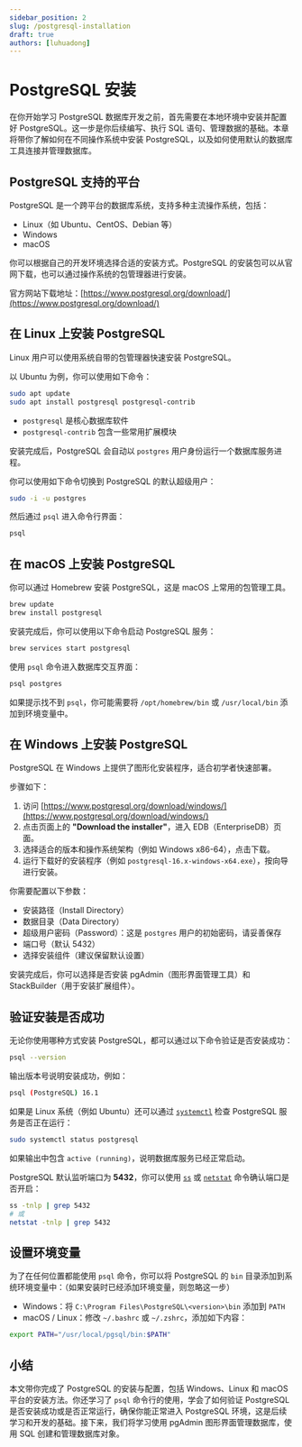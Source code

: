 ```yaml
---
sidebar_position: 2
slug: /postgresql-installation
draft: true
authors: [luhuadong]
---
```


# PostgreSQL 安装

在你开始学习 PostgreSQL 数据库开发之前，首先需要在本地环境中安装并配置好 PostgreSQL。这一步是你后续编写、执行 SQL 语句、管理数据的基础。本章将带你了解如何在不同操作系统中安装 PostgreSQL，以及如何使用默认的数据库工具连接并管理数据库。



## PostgreSQL 支持的平台

PostgreSQL 是一个跨平台的数据库系统，支持多种主流操作系统，包括：

- Linux（如 Ubuntu、CentOS、Debian 等）
- Windows
- macOS

你可以根据自己的开发环境选择合适的安装方式。PostgreSQL 的安装包可以从官网下载，也可以通过操作系统的包管理器进行安装。

官方网站下载地址：[https://www.postgresql.org/download/](https://www.postgresql.org/download/)



## 在 Linux 上安装 PostgreSQL

Linux 用户可以使用系统自带的包管理器快速安装 PostgreSQL。

以 Ubuntu 为例，你可以使用如下命令：

```bash
sudo apt update
sudo apt install postgresql postgresql-contrib
```

- `postgresql` 是核心数据库软件
- `postgresql-contrib` 包含一些常用扩展模块

安装完成后，PostgreSQL 会自动以 `postgres` 用户身份运行一个数据库服务进程。

你可以使用如下命令切换到 PostgreSQL 的默认超级用户：

```bash
sudo -i -u postgres
```

然后通过 `psql` 进入命令行界面：

```bash
psql
```



## 在 macOS 上安装 PostgreSQL

你可以通过 Homebrew 安装 PostgreSQL，这是 macOS 上常用的包管理工具。

```bash
brew update
brew install postgresql
```

安装完成后，你可以使用以下命令启动 PostgreSQL 服务：

```bash
brew services start postgresql
```

使用 `psql` 命令进入数据库交互界面：

```bash
psql postgres
```

如果提示找不到 `psql`，你可能需要将 `/opt/homebrew/bin` 或 `/usr/local/bin` 添加到环境变量中。



## 在 Windows 上安装 PostgreSQL

PostgreSQL 在 Windows 上提供了图形化安装程序，适合初学者快速部署。

步骤如下：

1. 访问 [https://www.postgresql.org/download/windows/](https://www.postgresql.org/download/windows/)
2. 点击页面上的 **"Download the installer"**，进入 EDB（EnterpriseDB）页面。
3. 选择适合的版本和操作系统架构（例如 Windows x86-64），点击下载。
4. 运行下载好的安装程序（例如 `postgresql-16.x-windows-x64.exe`），按向导进行安装。

你需要配置以下参数：

- 安装路径（Install Directory）
- 数据目录（Data Directory）
- 超级用户密码（Password）：这是 `postgres` 用户的初始密码，请妥善保存
- 端口号（默认 5432）
- 选择安装组件（建议保留默认设置）

安装完成后，你可以选择是否安装 pgAdmin（图形界面管理工具）和 StackBuilder（用于安装扩展组件）。



## 验证安装是否成功

无论你使用哪种方式安装 PostgreSQL，都可以通过以下命令验证是否安装成功：

```bash
psql --version
```

输出版本号说明安装成功，例如：

```bash
psql (PostgreSQL) 16.1
```

如果是 Linux 系统（例如 Ubuntu）还可以通过 [`systemctl`](/linux-command/systemctl/) 检查 PostgreSQL 服务是否正在运行：

```bash
sudo systemctl status postgresql
```

如果输出中包含 `active (running)`，说明数据库服务已经正常启动。

PostgreSQL 默认监听端口为 **5432**，你可以使用 [`ss`](/linux-command/ss/) 或 [`netstat`](/linux-command/netstat/) 命令确认端口是否开启：

```bash
ss -tnlp | grep 5432
# 或
netstat -tnlp | grep 5432
```



## 设置环境变量

为了在任何位置都能使用 `psql` 命令，你可以将 PostgreSQL 的 `bin` 目录添加到系统环境变量中：（如果安装时已经添加环境变量，则忽略这一步）

- Windows：将 `C:\Program Files\PostgreSQL\<version>\bin` 添加到 `PATH`
- macOS / Linux：修改 `~/.bashrc` 或 `~/.zshrc`，添加如下内容：

```bash
export PATH="/usr/local/pgsql/bin:$PATH"
```



## 小结

本文带你完成了 PostgreSQL 的安装与配置，包括 Windows、Linux 和 macOS 平台的安装方法。你还学习了 `psql` 命令行的使用，学会了如何验证 PostgreSQL 是否安装成功或是否正常运行，确保你能正常进入 PostgreSQL 环境，这是后续学习和开发的基础。接下来，我们将学习使用 pgAdmin 图形界面管理数据库，使用 SQL 创建和管理数据库对象。
